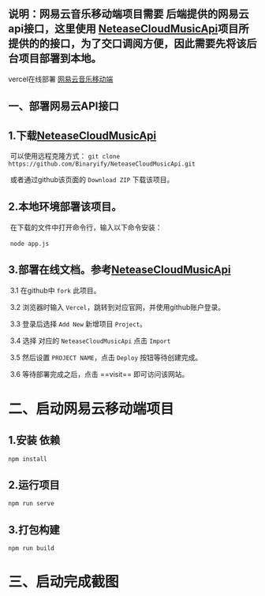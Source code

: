 ## 说明：网易云音乐移动端项目需要 后端提供的网易云api接口，这里使用  [NeteaseCloudMusicApi](https://github.com/JieAnan/NeteaseCloudMusicApi)项目所提供的的接口，为了交口调阅方便，因此需要先将该后台项目部署到本地。



vercel在线部署    [网易云音乐移动端](https://github.com/JieAnan/NeteaseCloudMusicApi)

## 一、部署网易云API接口

## 1.下载[NeteaseCloudMusicApi](https://github.com/JieAnan/NeteaseCloudMusicApi)

​       可以使用远程克隆方式：
​        `git clone https://github.com/Binaryify/NeteaseCloudMusicApi.git`

​       或者通过github该页面的 `Download ZIP` 下载该项目。

## 2.本地环境部署该项目。

​       在下载的文件中打开命令行，输入以下命令安装：

​        `node app.js`

## 3.部署在线文档。参考[NeteaseCloudMusicApi](https://github.com/JieAnan/NeteaseCloudMusicApi)

​     3.1 在github中 `fork` 此项目。

​     3.2 浏览器时输入 `Vercel`，跳转到对应官网，并使用github账户登录。

​     3.3 登录后选择 `Add New` 新增项目 `Project`。

​     3.4 选择 对应的 `NeteaseCloudMusicApi` 点击  `Import`

​     3.5 然后设置 `PROJECT NAME`，点击 `Deploy` 按钮等待创建完成。

​     3.6 等待部署完成之后，点击 ==visit== 即可访问该网站。



# 二、启动网易云移动端项目

## 1.安装 依赖

 `npm install` 

## 2.运行项目

`npm run serve`

## 3.打包构建

`npm run build`



# 三、启动完成截图
